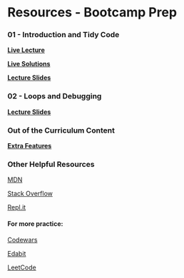 # Resources - Bootcamp Prep

### 01 - Introduction and Tidy Code 

**[Live Lecture](https://youtu.be/siba3WNj2vg)**

**[Live Solutions](https://youtu.be/428qNkezyVw)**

**[Lecture Slides](notes/01_introductionAndTidyCode/itc.pdf)**

### 02 - Loops and Debugging 

<!-- **[Live Lecture](https://youtu.be/siba3WNj2vg)**

**[Live Solutions](https://youtu.be/428qNkezyVw)** -->

**[Lecture Slides](notes/02_loopsAndDebugging/02.Loops-and-Debugging.pdf)**

### Out of the Curriculum Content

**[Extra Features](notes/learning_extra_features/)**

### Other Helpful Resources

[MDN](https://developer.mozilla.org/en-US/docs/Web/JavaScript)

[Stack Overflow](https://stackoverflow.com/)

[Repl.it](https://repl.it/)

#### For more practice: 

[Codewars](https://www.codewars.com/) 

[Edabit](https://edabit.com/)

[LeetCode](https://leetcode.com/)




